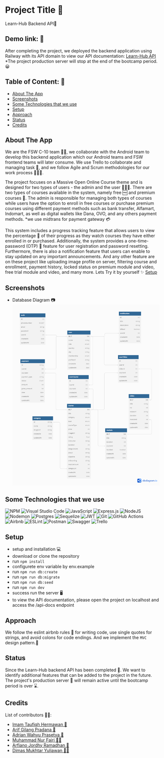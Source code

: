 # Project Title 📛

Learn-Hub Backend API🚀

## Demo link: 🔗

After completing the project, we deployed the backend application using Railway with its API domain to view our API documentation: [Learn-Hub API](https://api-learnhub.up.railway.app/api-docs)
\*The project production server will stop at the end of the bootcamp period.😀

## Table of Content: 📑

- [About The App](#about-the-app)
- [Screenshots](#screenshots)
- [Some Technologies that we use](#some-technologies-that-we-use)
- [Setup](#setup)
- [Approach](#approach)
- [Status](#status)
- [Credits](#credits)

## About The App

We are the FSW C-10 team 👩‍💻, we collaborate with the Android team to develop this backend application which our Android teams and FSW frontend teams will later consume. We use Trello to collaborate and managing task 📆, and we follow Agile and Scrum methodologies for our work process 🏋🏻‍♂️.

The project focuses on a Massive Open Online Course theme and is designed for two types of users - the admin and the user 🙎🙎‍♂️. There are two types of courses available in the system, namely free 🆓 and premium courses 💸. The admin is responsible for managing both types of courses while users have the option to enroll in free courses or purchase premium courses using different payment methods such as bank transfer, Alfamart, Indomart, as well as digital wallets like Dana, OVO, and any others payment methods. \*we use midtrans for payment gateway 💳

This system includes a progress tracking feature that allows users to view the percentage 💯 of their progress as they watch courses they have either enrolled in or purchased. Additionally, the system provides a one-time-password (OTP) 🔢 feature for user registration and password resetting. Furthermore, there is also a notification feature that users can enable to stay updated on any important announcements. And any other feature are on these project like uploading image profile on server, filtering course and enrollment, payment history, locked status on premium module and video, free trial module and video, and many more. Lets Try it by yourself ✨ [Setup](#setup)

## Screenshots

- Database Diagram 📷
  ![diagram](./public/img/dbdiagram.png)

## Some Technologies that we use

![NPM](https://img.shields.io/badge/NPM-%23CB3837.svg?style=for-the-badge&logo=npm&logoColor=white) ![Visual Studio Code](https://img.shields.io/badge/Visual%20Studio%20Code-0078d7.svg?style=for-the-badge&logo=visual-studio-code&logoColor=white) ![JavaScript](https://img.shields.io/badge/javascript-%23323330.svg?style=for-the-badge&logo=javascript&logoColor=%23F7DF1E) ![Express.js](https://img.shields.io/badge/express.js-%23404d59.svg?style=for-the-badge&logo=express&logoColor=%2361DAFB) ![NodeJS](https://img.shields.io/badge/node.js-6DA55F?style=for-the-badge&logo=node.js&logoColor=white) ![Nodemon](https://img.shields.io/badge/NODEMON-%23323330.svg?style=for-the-badge&logo=nodemon&logoColor=%BBDEAD) ![Postgres](https://img.shields.io/badge/postgres-%23316192.svg?style=for-the-badge&logo=postgresql&logoColor=white) ![Sequelize](https://img.shields.io/badge/Sequelize-52B0E7?style=for-the-badge&logo=Sequelize&logoColor=white) ![JWT](https://img.shields.io/badge/JWT-black?style=for-the-badge&logo=JSON%20web%20tokens) ![Git](https://img.shields.io/badge/git-%23F05033.svg?style=for-the-badge&logo=git&logoColor=white) ![GitHub Actions](https://img.shields.io/badge/github%20actions-%232671E5.svg?style=for-the-badge&logo=githubactions&logoColor=white) ![Airbnb](https://img.shields.io/badge/Airbnb-%23ff5a5f.svg?style=for-the-badge&logo=Airbnb&logoColor=white) ![ESLint](https://img.shields.io/badge/ESLint-4B3263?style=for-the-badge&logo=eslint&logoColor=white) ![Postman](https://img.shields.io/badge/Postman-FF6C37?style=for-the-badge&logo=postman&logoColor=white) ![Swagger](https://img.shields.io/badge/-Swagger-%23Clojure?style=for-the-badge&logo=swagger&logoColor=white) ![Trello](https://img.shields.io/badge/Trello-%23026AA7.svg?style=for-the-badge&logo=Trello&logoColor=white)

## Setup

- setup and installation 💻
- download or clone the repository
- run `npm install`
- configurete env variable by env.example
- run `npm run db:create`
- run `npm run db:migrate`
- run `npm run db:seed`
- run `npm run dev`
- success run the server 🖥️
- to view the API documentation, please open the project on localhost and access the /api-docs endpoint

## Approach

We follow the eslint airbnb rules 📝 for writing code, use single quotes for strings, and avoid colons for code endings. And we implement the `MVC` design pattern.🚶

## Status

Since the Learn-Hub backend API has been completed 🎉. We want to identify additional features that can be added to the project in the future. The project's production server 📶 will remain active until the bootcamp period is over ⌛.

## Credits

List of contributors 👨‍💻:

- [Imam Taufiqh Hermawan 🧑](https://github.com/ImamTaufiqHermawan)
- [Arif Gilang Pradana 👨](https://github.com/Agiprada)
- [Adrian Wahyu Prasetya 👦](https://github.com/rianwp)
- [Muhammad Nur Fajri 👨‍🦱](https://github.com/fajri900)
- [Arfiano Jordhy Ramadhan 🧒](https://github.com/ukinon)
- [Dimas Mukhtar Yuliawan 🧑‍🦱](https://github.com/dimsmukhtar)
